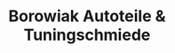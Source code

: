 ---
title: "Borowiak Autoteile & Tuningschmiede"
url: /herne/borowiak-autoteile-und-tuningschmiede/
shop: Autoteile
---